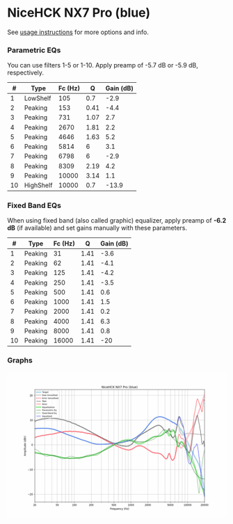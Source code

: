 # NiceHCK NX7 Pro (blue)
See [usage instructions](https://github.com/jaakkopasanen/AutoEq#usage) for more options and info.

### Parametric EQs
You can use filters 1-5 or 1-10. Apply preamp of -5.7 dB or -5.9 dB, respectively.

|   # | Type      |   Fc (Hz) |    Q |   Gain (dB) |
|-----|-----------|-----------|------|-------------|
|   1 | LowShelf  |       105 | 0.7  |        -2.9 |
|   2 | Peaking   |       153 | 0.41 |        -4.4 |
|   3 | Peaking   |       731 | 1.07 |         2.7 |
|   4 | Peaking   |      2670 | 1.81 |         2.2 |
|   5 | Peaking   |      4646 | 1.63 |         5.2 |
|   6 | Peaking   |      5814 | 6    |         3.1 |
|   7 | Peaking   |      6798 | 6    |        -2.9 |
|   8 | Peaking   |      8309 | 2.19 |         4.2 |
|   9 | Peaking   |     10000 | 3.14 |         1.1 |
|  10 | HighShelf |     10000 | 0.7  |       -13.9 |

### Fixed Band EQs
When using fixed band (also called graphic) equalizer, apply preamp of **-6.2 dB** (if available) and set gains manually with these parameters.

|   # | Type    |   Fc (Hz) |    Q |   Gain (dB) |
|-----|---------|-----------|------|-------------|
|   1 | Peaking |        31 | 1.41 |        -3.6 |
|   2 | Peaking |        62 | 1.41 |        -4.1 |
|   3 | Peaking |       125 | 1.41 |        -4.2 |
|   4 | Peaking |       250 | 1.41 |        -3.5 |
|   5 | Peaking |       500 | 1.41 |         0.6 |
|   6 | Peaking |      1000 | 1.41 |         1.5 |
|   7 | Peaking |      2000 | 1.41 |         0.2 |
|   8 | Peaking |      4000 | 1.41 |         6.3 |
|   9 | Peaking |      8000 | 1.41 |         0.8 |
|  10 | Peaking |     16000 | 1.41 |       -20   |

### Graphs
![](./NiceHCK%20NX7%20Pro%20(blue).png)
